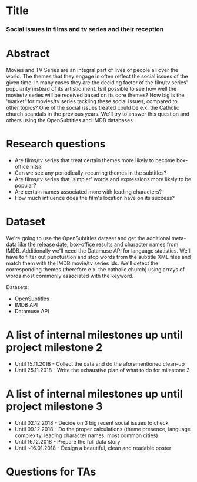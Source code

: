 # Title
### Social issues in films and tv series and their reception

# Abstract
Movies and TV Series are an integral part of lives of people all over the world. The themes that they engage in often reflect the social issues of the given time. In many cases they are the deciding factor of the film/tv series' popularity instead of its artistic merit. Is it possible to see how well the movie/tv series will be received based on its core themes? How big is the 'market' for movies/tv series tackling these social issues, compared to other topics? One of the social issues treated could be e.x. the Catholic church scandals in the previous years. We'll try to answer this question and others using the OpenSubtitles and IMDB databases.

# Research questions
* Are films/tv series that treat certain themes more likely to become box-office hits?
* Can we see any periodically-recurring themes in the subtitles?
* Are films/tv series that 'simpler' words and expressions more likely to be popular?
* Are certain names associated more with leading characters?
* How much influence does the film's location have on its success?

# Dataset
We're going to use the OpenSubtitles dataset and get the additional meta-data like the release date, box-office results and character names from IMDB. Additionally we'll need the Datamuse API for language statistics.  We'll have to filter out punctuation and stop words from the subtitle XML files and match them with the IMDB movie/tv series ids. We'll detect the corresponding themes (therefore e.x. the catholic church) using arrays of words most commonly associated with the keyword.

Datasets:
* OpenSubtitles
* IMDB API
* Datamuse API

# A list of internal milestones up until project milestone 2
* Until 15.11.2018 - Collect the data and do the aforementioned clean-up
* Until 25.11.2018 - Write the exhaustive plan of what to do for milestone 3

# A list of internal milestones up until project milestone 3
* Until 02.12.2018 - Decide on 3 big recent social issues to check
* Until 09.12.2018 - Do the proper calculations (theme presence, language complexity, leading character names, most common cities)
* Until 16.12.2018 - Prepare the full data story
* Until ~16.01.2018 - Design a beautiful, clean and readable poster

# Questions for TAs
